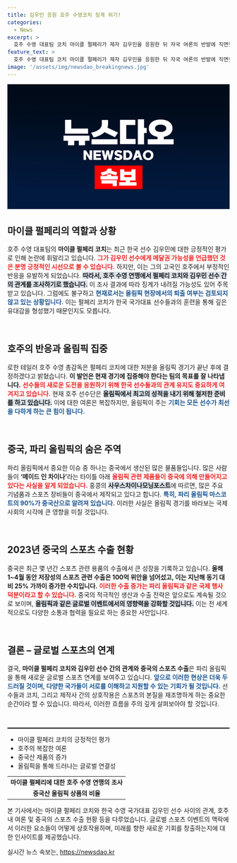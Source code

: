 ```yaml
---
title: 김우민 응원 호주 수영코치 징계 위기!
categories:
  - News
excerpt: >
  호주 수영 대표팀 코치 마이클 펄페리가 제자 김우민을 응원한 뒤 자국 여론의 반발에 직면했습니다. 호주수영연맹의 조사 대상이 된 펄페리는 파리 올림픽에서 징계를 피할 가능성이 높지만, 흥미로운 갈등의 주인공으로 부상했습니다.
feature_text: >
  호주 수영 대표팀 코치 마이클 펄페리가 제자 김우민을 응원한 뒤 자국 여론의 반발에 직면했습니다. 호주수영연맹의 조사 대상이 된 펄페리는 파리 올림픽에서 징계를 피할 가능성이 높지만, 흥미로운 갈등의 주인공으로 부상했습니다.
image: '/assets/img/newsdao_breakingnews.jpg'
---
```


<p><img src="/assets/img/newsdao_breakingnews.jpg" alt="ranknews 속보" /></p>

<h2 data-ke-size="size26">마이클 펄페리의 역할과 상황</h2>

<p data-ke-size="size16">호주 수영 대표팀의 <b>마이클 펄페리 코치</b>는 최근 한국 선수 김우민에 대한 긍정적인 평가로 인해 논란에 휘말리고 있습니다. <b><span style="color: #ee2323;">그가 김우민 선수에게 메달권 가능성을 언급했던 것은 분명 긍정적인 시선으로 볼 수 있습니다.</span></b> 하지만, 이는 그의 고국인 호주에서 부정적인 반응을 유발하게 되었습니다. <b><span style="background-color: #21538527;">따라서, 호주 수영 연맹에서 펄페리 코치와 김우민 선수 간의 관계를 조사하기로 했습니다.</span></b> 이 조사 결과에 따라 징계가 내려질 가능성도 있어 주목받고 있습니다. 그럼에도 불구하고 <b><span style="color: #1a5490;">현재로서는 올림픽 현장에서의 퇴출 여부는 검토되지 않고 있는 상황입니다.</span></b> 이는 펄페리 코치가 한국 국가대표 선수들과의 훈련을 통해 깊은 유대감을 형성했기 때문인지도 모릅니다.</p>

<p data-ke-size="size16">&nbsp;</p>

<h2 data-ke-size="size26">호주의 반응과 올림픽 집중</h2>

<p data-ke-size="size16">로한 테일러 호주 수영 총감독은 펄페리 코치에 대한 처분을 올림픽 경기가 끝난 후에 결정하겠다고 밝혔습니다. <b>이 발언은 현재 경기에 집중해야 한다는 팀의 목표를 잘 나타냅니다.</b> <b><span style="color: #ee2323;">선수들의 새로운 도전을 응원하기 위해 한국 선수들과의 관계 유지도 중요하게 여겨지고 있습니다.</span></b> 현재 호주 선수단은 <b><span style="background-color: #21538527;">올림픽에서 최고의 성적을 내기 위해 철저한 준비를 하고 있습니다.</span></b> 이에 대한 여론은 복잡하지만, 올림픽이 주는 <b><span style="color: #1a5490;">기회는 모든 선수가 최선을 다하게 하는 큰 힘이 됩니다.</span></b></p>

<p data-ke-size="size16">&nbsp;</p>

<h2 data-ke-size="size26">중국, 파리 올림픽의 숨은 주역</h2>

<p data-ke-size="size16">파리 올림픽에서 중요한 이슈 중 하나는 중국에서 생산된 많은 물품들입니다. 많은 사람들이 <b>‘메이드 인 차이나’</b>라는 타이틀 아래 <b><span style="color: #ee2323;">올림픽 관련 제품들이 중국에 의해 만들어지고 있다는 사실을 알게 되었습니다.</span></b> 홍콩의 <b><span style="background-color: #21538527;">사우스차이나모닝포스트</span></b>에 따르면, 많은 주요 기념품과 스포츠 장비들이 중국에서 제작되고 있다고 합니다. <b><span style="color: #1a5490;">특히, 파리 올림픽 마스코트의 90%가 중국산으로 알려져 있습니다.</span></b> 이러한 사실은 올림픽 경기를 바라보는 국제 사회의 시각에 큰 영향을 미칠 것입니다.</p>

<p data-ke-size="size16">&nbsp;</p>

<h2 data-ke-size="size26">2023년 중국의 스포츠 수출 현황</h2>

<p data-ke-size="size16">중국은 최근 몇 년간 스포츠 관련 용품의 수출에서 큰 성장을 기록하고 있습니다. <b>올해 1~4월 동안 저장성의 스포츠 관련 수출은 100억 위안을 넘어섰고, 이는 지난해 동기 대비 25% 가까이 증가한 수치입니다.</b> <b><span style="color: #ee2323;">이러한 수출 증가는 파리 올림픽과 같은 국제 행사 덕분이라고 할 수 있습니다.</span></b> 중국의 적극적인 생산과 수출 전략은 앞으로도 계속될 것으로 보이며, <b><span style="background-color: #21538527;">올림픽과 같은 글로벌 이벤트에서의 영향력을 강화할 것입니다.</span></b> 이는 전 세계적으로도 다양한 소통과 협력을 필요로 하는 중요한 사안입니다.</p>

<p data-ke-size="size16">&nbsp;</p>

<h2 data-ke-size="size26">결론 – 글로벌 스포츠의 연계</h2>

<p data-ke-size="size16">결국, <b>마이클 펄페리 코치와 김우민 선수 간의 관계와 중국의 스포츠 수출</b>은 파리 올림픽을 통해 새로운 글로벌 스포츠 연계를 보여주고 있습니다. <b><span style="color: #1a5490;">앞으로 이러한 현상은 더욱 두드러질 것이며, 다양한 국가들이 서로를 이해하고 지원할 수 있는 기회가 될 것입니다.</span></b> 선수들과 코치, 그리고 제작사 간의 상호작용은 스포츠의 본질을 재조명하게 하는 중요한 순간이라 할 수 있습니다. 따라서, 이러한 흐름을 주의 깊게 살펴보아야 할 것입니다.</p>

<p data-ke-size="size16">&nbsp;</p>

<hr style="height: 2px; background-color: #000; border: none;" />

<ul>
  <li>마이클 펄페리 코치의 긍정적인 평가</li>
  <li>호주의 복잡한 여론</li>
  <li>중국산 제품의 증가</li>
  <li>올림픽을 통해 드러나는 글로벌 연결성</li>
</ul>

<table style="width: 100%; border-collapse: collapse;">
  <tr>
    <td style="text-align: center; height: 17px;"><b>마이클 펄페리에 대한 호주 수영 연맹의 조사</b></td>
  </tr>
  <tr>
    <td style="text-align: center; height: 17px;"><b>중국산 올림픽 상품의 비율</b></td>
  </tr>
</table>

<p data-ke-size="size16">본 기사에서는 마이클 펄페리 코치와 한국 수영 국가대표 김우민 선수 사이의 관계, 호주 내 여론 및 중국의 스포츠 수출 현황 등을 다루었습니다. 글로벌 스포츠 이벤트의 맥락에서 이러한 요소들이 어떻게 상호작용하며, 미래를 향한 새로운 기회를 창출하는지에 대한 인사이트를 제공했습니다.</p>
실시간 뉴스 속보는, <a href="https://newsdao.kr" rel="dofollow">https://newsdao.kr</a>


